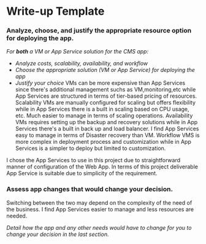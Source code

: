 # Write-up Template

### Analyze, choose, and justify the appropriate resource option for deploying the app.

*For **both** a VM or App Service solution for the CMS app:*
- *Analyze costs, scalability, availability, and workflow*
- *Choose the appropriate solution (VM or App Service) for deploying the app*
- *Justify your choice*
VMs can be more expensive than App Services since there's additional management suchs as VM,monitoring,etc while App Services are structured in terms of tier-based pricing of resources.
Scalability
VMs are manually configured for scaling but offers flexibility while in App Services there is a built in scaling based on CPU usage, etc. Much easier to manage in terms of scaling operations.
Availability
VMs requires setting up the backup and recovery solutions while in App Services there's a built in back up and load balancer. I find App Services easy to manage in terms of Disaster recovery than VM.
Workflow
VMS is more complex in deployment process and customization while in App Services is a simpler to deploy but limited to customization.

I chose the App Services to use in this project due to straightforward manner of configuration of the Web App. In terms of this project deliverable App Service is suitable due to simplicity of the requirement.

### Assess app changes that would change your decision.

Switching between the two may depend on the complexity of the need of the business. I find App Services easier to manage and less resources are needed.

*Detail how the app and any other needs would have to change for you to change your decision in the last section.* 
